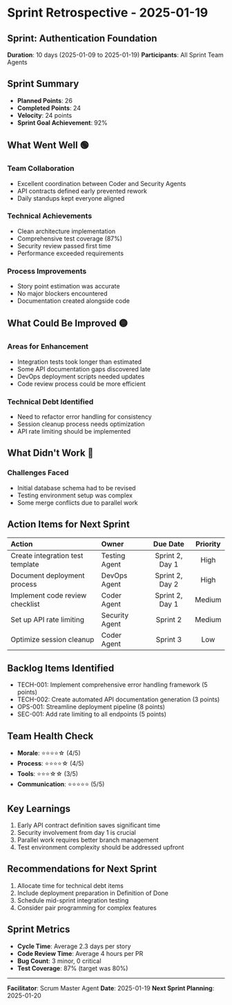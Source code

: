 # Sprint Retrospective - 2025-01-19

## Sprint: Authentication Foundation
**Duration**: 10 days (2025-01-09 to 2025-01-19)
**Participants**: All Sprint Team Agents

## Sprint Summary
* **Planned Points**: 26
* **Completed Points**: 24
* **Velocity**: 24 points
* **Sprint Goal Achievement**: 92%

## What Went Well 🟢

### Team Collaboration
* Excellent coordination between Coder and Security Agents
* API contracts defined early prevented rework
* Daily standups kept everyone aligned

### Technical Achievements
* Clean architecture implementation
* Comprehensive test coverage (87%)
* Security review passed first time
* Performance exceeded requirements

### Process Improvements
* Story point estimation was accurate
* No major blockers encountered
* Documentation created alongside code

## What Could Be Improved 🟡

### Areas for Enhancement
* Integration tests took longer than estimated
* Some API documentation gaps discovered late
* DevOps deployment scripts needed updates
* Code review process could be more efficient

### Technical Debt Identified
* Need to refactor error handling for consistency
* Session cleanup process needs optimization
* API rate limiting should be implemented

## What Didn't Work 🔴

### Challenges Faced
* Initial database schema had to be revised
* Testing environment setup was complex
* Some merge conflicts due to parallel work

## Action Items for Next Sprint

| Action | Owner | Due Date | Priority |
|:-------|:------|:--------:|:--------:|
| Create integration test template | Testing Agent | Sprint 2, Day 1 | High |
| Document deployment process | DevOps Agent | Sprint 2, Day 2 | High |
| Implement code review checklist | Coder Agent | Sprint 2, Day 1 | Medium |
| Set up API rate limiting | Security Agent | Sprint 2 | Medium |
| Optimize session cleanup | Coder Agent | Sprint 3 | Low |

## Backlog Items Identified
- TECH-001: Implement comprehensive error handling framework (5 points)
- TECH-002: Create automated API documentation generation (3 points)
- OPS-001: Streamline deployment pipeline (8 points)
- SEC-001: Add rate limiting to all endpoints (5 points)

## Team Health Check
* **Morale**: ⭐⭐⭐⭐☆ (4/5)
* **Process**: ⭐⭐⭐⭐☆ (4/5)
* **Tools**: ⭐⭐⭐☆☆ (3/5)
* **Communication**: ⭐⭐⭐⭐⭐ (5/5)

## Key Learnings
1. Early API contract definition saves significant time
2. Security involvement from day 1 is crucial
3. Parallel work requires better branch management
4. Test environment complexity should be addressed upfront

## Recommendations for Next Sprint
1. Allocate time for technical debt items
2. Include deployment preparation in Definition of Done
3. Schedule mid-sprint integration testing
4. Consider pair programming for complex features

## Sprint Metrics
* **Cycle Time**: Average 2.3 days per story
* **Code Review Time**: Average 4 hours per PR
* **Bug Count**: 3 minor, 0 critical
* **Test Coverage**: 87% (target was 80%)

---

**Facilitator**: Scrum Master Agent
**Date**: 2025-01-19
**Next Sprint Planning**: 2025-01-20